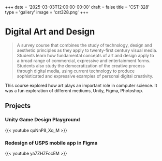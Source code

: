 +++
date = '2025-03-03T12:00:00-00:00'
draft = false
title = 'CST-328'
type = 'gallery'
image = 'cst328.png'
+++
# Digital Art and Design

>A survey course that combines the study of technology, design and aesthetic principles as they apply to twenty-first century visual media. Students learn how fundamental concepts of art and design apply to a broad range of commercial, expressive and entertainment forms. Students also study the democratization of the creative process through digital media, using current technology to produce sophisticated and expressive examples of personal digital creativity.

This course explored how art plays an important role in computer science. It was a fun exploration of different mediums, Unity, Figma, Photoshop.

## Projects

### Unity Game Design Playground

{{< youtube quNnP8_Xq_M >}}​

### Redesign of USPS mobile app in Figma

{{< youtube ya7ZHZFocEM >}}​
